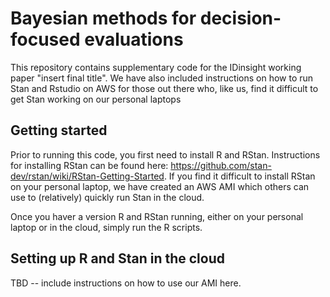 # Bayesian methods for decision-focused evaluations

This repository contains supplementary code for the IDinsight working paper "insert final title". We have also included instructions on how to run Stan and Rstudio on AWS for those out there who, like us, find it difficult to get Stan working on our personal laptops

## Getting started
Prior to running this code, you first need to install R and RStan. Instructions for installing RStan can be found here: https://github.com/stan-dev/rstan/wiki/RStan-Getting-Started. If you find it difficult to install RStan on your personal laptop, we have created an AWS AMI which others can use to (relatively) quickly run Stan in the cloud.  

Once you haver a version R and RStan running, either on your personal laptop or in the cloud, simply run the R scripts.  


## Setting up R and Stan in the cloud
TBD -- include instructions on how to use our AMI here.
